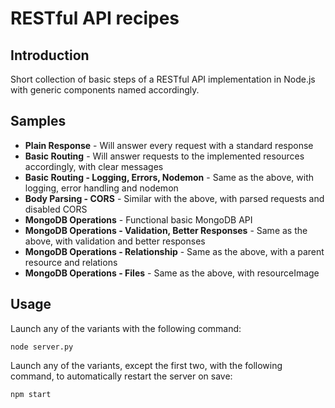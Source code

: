 # RESTful API recipes
## Introduction
Short collection of basic steps of a RESTful API implementation in Node.js with generic components named accordingly.

## Samples
- **Plain Response** - Will answer every request with a standard response
- **Basic Routing** - Will answer requests to the implemented resources accordingly, with clear messages
- **Basic Routing - Logging, Errors, Nodemon** - Same as the above, with logging, error handling and nodemon
- **Body Parsing - CORS** - Similar with the above, with parsed requests and disabled CORS
- **MongoDB Operations** - Functional basic MongoDB API
- **MongoDB Operations - Validation, Better Responses** - Same as the above, with validation and better responses
- **MongoDB Operations - Relationship** - Same as the above, with a parent resource and relations
- **MongoDB Operations - Files** - Same as the above, with resourceImage

## Usage
Launch any of the variants with the following command: 
```
node server.py
```
Launch any of the variants, except the first two, with the following command, to automatically restart the server on save:
```
npm start
```
